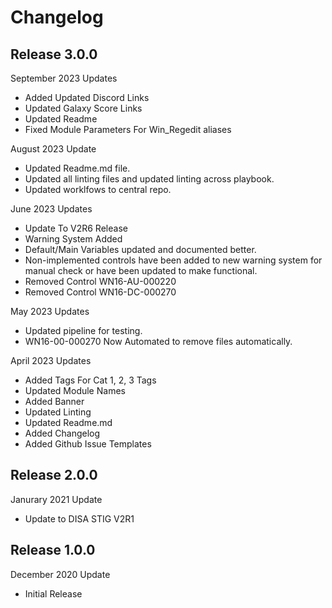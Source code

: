 # Changelog

## Release 3.0.0

September 2023 Updates
  - Added Updated Discord Links
  - Updated Galaxy Score Links
  - Updated Readme
  - Fixed Module Parameters For Win_Regedit aliases


August 2023 Update
  - Updated Readme.md file.
  - Updated all linting files and updated linting across playbook.
  - Updated worklfows to central repo.

June 2023 Updates
  - Update To V2R6 Release
  - Warning System Added
  - Default/Main Variables updated and documented better.
  - Non-implemented controls have been added to new warning system for manual check or have been updated to make functional.
  - Removed Control WN16-AU-000220
  - Removed Control WN16-DC-000270

May 2023 Updates
  - Updated pipeline for testing.
  - WN16-00-000270 Now Automated to remove files automatically.

April 2023 Updates
  - Added Tags For Cat 1, 2, 3 Tags
  - Updated Module Names
  - Added Banner
  - Updated Linting
  - Updated Readme.md
  - Added Changelog
  - Added Github Issue Templates

## Release 2.0.0

Janurary 2021 Update
  - Update to DISA STIG V2R1

## Release 1.0.0

December 2020 Update
  - Initial Release
